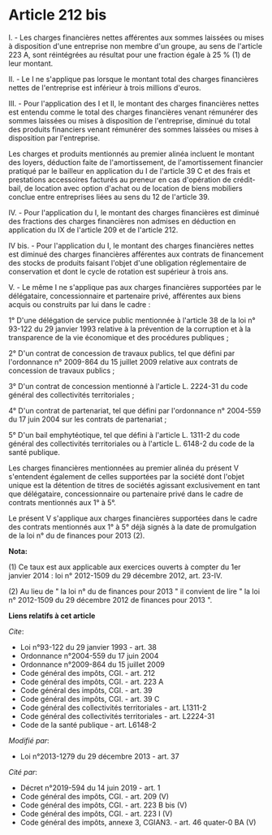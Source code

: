 # Article 212 bis

I. - Les charges financières nettes afférentes aux sommes laissées ou mises à disposition d'une entreprise non membre d'un
groupe, au sens de l'article 223 A, sont réintégrées au résultat pour une fraction égale à 25 % (1) de leur montant. 

II. - Le I ne s'applique pas lorsque le montant total des charges financières nettes de l'entreprise est inférieur à trois
millions d'euros. 

III. - Pour l'application des I et II, le montant des charges financières nettes est entendu comme le total des charges
financières venant rémunérer des sommes laissées ou mises à disposition de l'entreprise, diminué du total des produits
financiers venant rémunérer des sommes laissées ou mises à disposition par l'entreprise. 

Les charges et produits mentionnés au premier alinéa incluent le montant des loyers, déduction faite de l'amortissement, de
l'amortissement financier pratiqué par le bailleur en application du I de l'article 39 C et des frais et prestations
accessoires facturés au preneur en cas d'opération de crédit-bail, de location avec option d'achat ou de location de biens
mobiliers conclue entre entreprises liées au sens du 12 de l'article 39. 

IV. - Pour l'application du I, le montant des charges financières est diminué des fractions des charges financières non
admises en déduction en application du IX de l'article 209 et de l'article 212. 

IV bis. - Pour l'application du I, le montant des charges financières nettes est diminué des charges financières afférentes
aux contrats de financement des stocks de produits faisant l'objet d'une obligation réglementaire de conservation et dont le
cycle de rotation est supérieur à trois ans. 

V. - Le même I ne s'applique pas aux charges financières supportées par le délégataire, concessionnaire et partenaire privé,
afférentes aux biens acquis ou construits par lui dans le cadre : 

1° D'une délégation de service public mentionnée à l'article 38 de la loi n° 93-122 du 29 janvier 1993 relative à la
prévention de la corruption et à la transparence de la vie économique et des procédures publiques ; 

2° D'un contrat de concession de travaux publics, tel que défini par l'ordonnance n° 2009-864 du 15 juillet 2009 relative aux
contrats de concession de travaux publics ; 

3° D'un contrat de concession mentionné à l'article L. 2224-31 du code général des collectivités territoriales ; 

4° D'un contrat de partenariat, tel que défini par l'ordonnance n° 2004-559 du 17 juin 2004 sur les contrats de
partenariat ; 

5° D'un bail emphytéotique, tel que défini à l'article L. 1311-2 du code général des collectivités territoriales ou à
l'article L. 6148-2 du code de la santé publique. 

Les charges financières mentionnées au premier alinéa du présent V s'entendent également de celles supportées par la société
dont l'objet unique est la détention de titres de sociétés agissant exclusivement en tant que délégataire, concessionnaire ou
partenaire privé dans le cadre de contrats mentionnés aux 1° à 5°. 

Le présent V s'applique aux charges financières supportées dans le cadre des contrats mentionnés aux 1° à 5° déjà signés à la
date de promulgation de la loi n° du de finances pour 2013 (2).

**Nota:**

(1) Ce taux est aux applicable aux exercices ouverts à compter du 1er janvier 2014 : loi n° 2012-1509 du 29 décembre 2012,
art. 23-IV.

(2) Au lieu de " la loi n° du de finances pour 2013 " il convient de lire " la loi n° 2012-1509 du 29 décembre 2012 de
finances pour 2013 ".

**Liens relatifs à cet article**

_Cite_:

  - Loi n°93-122 du 29 janvier 1993 - art. 38
  - Ordonnance n°2004-559 du 17 juin 2004
  - Ordonnance n°2009-864 du 15 juillet 2009
  - Code général des impôts, CGI. - art. 212
  - Code général des impôts, CGI. - art. 223 A
  - Code général des impôts, CGI. - art. 39
  - Code général des impôts, CGI. - art. 39 C
  - Code général des collectivités territoriales - art. L1311-2
  - Code général des collectivités territoriales - art. L2224-31
  - Code de la santé publique - art. L6148-2

_Modifié par_:

  - Loi n°2013-1279 du 29 décembre 2013 - art. 37

_Cité par_:

  - Décret n°2019-594 du 14 juin 2019 - art. 1
  - Code général des impôts, CGI. - art. 209 (V)
  - Code général des impôts, CGI. - art. 223 B bis (V)
  - Code général des impôts, CGI. - art. 223 I (V)
  - Code général des impôts, annexe 3, CGIAN3. - art. 46 quater-0 BA (V)
